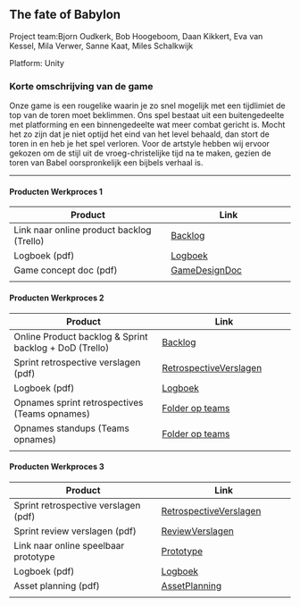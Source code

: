 ## The fate of Babylon
Project team:Bjorn Oudkerk, Bob Hoogeboom, Daan Kikkert, Eva van Kessel, Mila Verwer, Sanne Kaat, Miles Schalkwijk

Platform:
Unity

### Korte omschrijving van de game
Onze game is een rougelike waarin je zo snel mogelijk met een tijdlimiet de top van de toren moet beklimmen. Ons spel bestaat uit een buitengedeelte met platforming en een binnengedeelte wat meer combat gericht is. Mocht het zo zijn dat je niet optijd het eind van het level behaald, dan stort de toren in en heb je het spel verloren. Voor de artstyle hebben wij ervoor gekozen om de stijl uit de vroeg-christelijke tijd na te maken, gezien de toren van Babel oorspronkelijk een bijbels verhaal is.

---
#### Producten Werkproces 1
| Product  | Link |
| ------ |  ------ |
| Link naar online product backlog (Trello) | [Backlog]
| Logboek (pdf)                             | [Logboek]
| Game concept doc (pdf)                    | [GameDesignDoc]
|<img width=500/>|<img width=300/>|
   
#### Producten Werkproces 2
| Product  | Link |
| ------ |  ------ |
| Online Product backlog & Sprint backlog + DoD (Trello)    | [Backlog]
| Sprint retrospective verslagen (pdf)                      | [RetrospectiveVerslagen]
| Logboek (pdf)                                             | [Logboek]
| Opnames sprint retrospectives (Teams opnames)             | [Folder op teams]
| Opnames standups (Teams opnames)                          | [Folder op teams]
|<img width=500/>|<img width=300/>|
   
#### Producten Werkproces 3
| Product  | Link |
| ------ |  ------ |
| Sprint retrospective verslagen (pdf)  | [RetrospectiveVerslagen]
| Sprint review verslagen (pdf)         | [ReviewVerslagen]
| Link naar online speelbaar prototype  | [Prototype]
| Logboek (pdf)                         | [Logboek]
| Asset planning (pdf)                  | [AssetPlanning]
|<img width=500/>|<img width=300/>|

   [Backlog]: https://trello.com/b/coCZyI7o/mythe 
   [Logboek]: https://github.com/Sanne-Kaat/agp_inlever_template/blob/master/producten/logboek.pdf
   [GameDesignDoc]: https://github.com/Sanne-Kaat/agp_inlever_template/blob/master/producten/GDD%20MYTHE.pdf 
   [RetrospectiveVerslagen]: https://github.com/Sanne-Kaat/agp_inlever_template/blob/master/producten/Notule-Sprintretrospective.pdf
   [ReviewVerslagen]: https://github.com/Sanne-Kaat/agp_inlever_template/blob/master/producten/Sprint_review_verslagen_Team_10.pdf
   [Prototype]: https://1drv.ms/u/s!Atgyi1SR2su7hTaYyh9KkkmOhb9v?e=68MHM2 
   [Folder op teams]: https://teams.microsoft.com/_#/school/files/Team%2010?threadId=19%3Abcce17c58d9d498290296083f87d4c59%40thread.tacv2&ctx=channel&context=Team%252010&rootfolder=%252Fteams%252FMytheGDGA2021-Team10%252FGedeelde%2520documenten%252FTeam%252010 
   [AssetPlanning]: https://github.com/Sanne-Kaat/agp_inlever_template/blob/master/producten/AssetPlanning.pdf 
